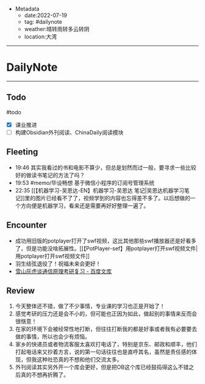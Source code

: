 * Metadata
	* date:2022-07-19
	* tag: #dailynote 
	* weather:晴转雨转多云转阴
	* location:大湾
--- 
# DailyNote
--- 
## Todo
#todo
- [x] 课业推进
- [ ] 构建Obsidian外刊阅读、ChinaDaily阅读模块

## Fleeting
- 19:46 其实我看过的书和电影不算少，但总是划然而过一般，要寻求一些比较好的做读书笔记的方法了吗？
- 19:53 #memo/毕设畅想 基于微信小程序的订阅号管理系统
- 22:35 [[【机器学习-吴恩达-EN】机器学习-吴恩达 笔记|吴恩达机器学习笔记]]里的图片已经看不了了，视频学到的内容也忘得差不多了。以后想做的一个方向便是机器学习，看来还是需要再好好整理一遍了。

## Encounter
* 成功用旧版的potplayer打开了swf视频，这比其他那些swf播放器还是好看多了，但是功能没啥拓展性。[[【PotPlayer-sef】用potplayer打开swf视频文件|用potplayer打开swf视频文件]]
* 羽生结弦退役了！祝福未来会更好！
* [雪山灰虎谈通信原理考研复习 - 百度文库](https://wenku.baidu.com/view/02dd3f68bbd528ea81c758f5f61fb7360a4c2bd2.html)

## Review
1. 今天整体还不错，做了不少事情，专业课的学习也正是开始了！
2. 感觉考研的压力还是会不小的，但可能也正因为如此，做起别的事情来反而会很惬意！
3. 在家的环境下会被经常性地打断，但往往打断我的都是好事或者我有必要要去做的事情，所以也会少有烦恼。
4. 家乡的快递员或者物流客服太喜欢打电话了，特别是京东、邮政和顺丰，他们打起电话来又抄着方言，说的第一句话往往也是直呼其名，虽然是责任感的体现，但我这种社恐真的不想和他们交流太多。
5. 外刊阅读其实另外开一个库会更好，但是把OB这个库已经鼓捣得这么不错之后真的不想再折腾了。